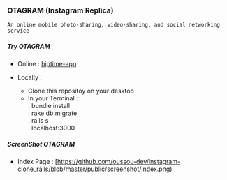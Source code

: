 ### OTAGRAM (Instagram Replica)

~~~
An online mobile photo-sharing, video-sharing, and social networking service
~~~


##### Try OTAGRAM

* Online  :  [hiptime-app](https://otagram.herokuapp.com)    

* Locally :
    - Clone this repositoy on your desktop
    - In your Terminal :   
                        . bundle install  
                        . rake db:migrate  
                        . rails s  
                        . localhost:3000  


##### ScreenShot OTAGRAM

* Index Page  :  [https://github.com/oussou-dev/instagram-clone_rails/blob/master/public/screenshot/index.png)  
